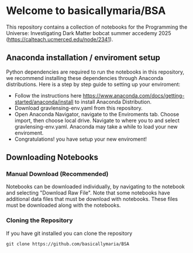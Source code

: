 # Welcome to basicallymaria/BSA

This repository contains a collection of notebooks for the Programming the Universe: Investigating Dark Matter bobcat summer accedemy 2025 (https://calteach.ucmerced.edu/node/2341).

## Anaconda installation / enviroment setup
Python dependencies are required to run the notebooks in this repository, we recommend installing these dependencies through Anaconda distributions. Here is a step by step guide to setting up your enviroment:
+ Follow the instructions here https://www.anaconda.com/docs/getting-started/anaconda/install to install Anaconda Distribution.
+ Download gravlensing-env.yaml from this repository.
+ Open Anaconda Navigator, navigate to the Enviroments tab. Choose import, then choose local drive. Navigate to where you to and select gravlensing-env.yaml. Anaconda may take a while to load your new enviroment.
+ Congratulations! you have setup your new enviroment!

## Downloading Notebooks
### Manual Download (Recommended)
Notebooks can be downloaded individually, by navigating to the notebook and selecting "Download Raw File".
Note that some notebooks have additional data files that must be download with notebooks.
These files must be downloaded along with the notebooks.

### Cloning the Repository
If you have git installed you can clone the repository

```git clone https://github.com/basicallymaria/BSA```
